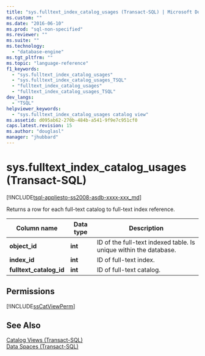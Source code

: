 ```yaml
---
title: "sys.fulltext_index_catalog_usages (Transact-SQL) | Microsoft Docs"
ms.custom: ""
ms.date: "2016-06-10"
ms.prod: "sql-non-specified"
ms.reviewer: ""
ms.suite: ""
ms.technology: 
  - "database-engine"
ms.tgt_pltfrm: ""
ms.topic: "language-reference"
f1_keywords: 
  - "sys.fulltext_index_catalog_usages"
  - "sys.fulltext_index_catalog_usages_TSQL"
  - "fulltext_index_catalog_usages"
  - "fulltext_index_catalog_usages_TSQL"
dev_langs: 
  - "TSQL"
helpviewer_keywords: 
  - "sys.fulltext_index_catalog_usages catalog view"
ms.assetid: d095ab62-270b-484b-a541-9f9e7c951cf0
caps.latest.revision: 15
ms.author: "douglasl"
manager: "jhubbard"
---
```

# sys.fulltext_index_catalog_usages (Transact-SQL)
[!INCLUDE[tsql-appliesto-ss2008-asdb-xxxx-xxx_md](../../relational-databases/import-export/includes/tsql-appliesto-ss2008-asdb-xxxx-xxx-md.md)]

  Returns a row for each full-text catalog to full-text index reference.    
 
|Column name|Data type|Description|  
|-----------------|---------------|-----------------|  
|**object_id**|**int**|ID of the full-text indexed table. Is unique within the database.|  
|**index_id**|**int**|ID of full-text index.|  
|**fulltext_catalog_id**|**int**|ID of full-text catalog.|  
  
## Permissions  
 [!INCLUDE[ssCatViewPerm](../../relational-databases/system-catalog-views/includes/sscatviewperm-md.md)]  
  
## See Also  
 [Catalog Views &#40;Transact-SQL&#41;](../Topic/Catalog%20Views%20\(Transact-SQL\).md)   
 [Data Spaces &#40;Transact-SQL&#41;](../../relational-databases/system-catalog-views/data-spaces-transact-sql.md)  
  
  